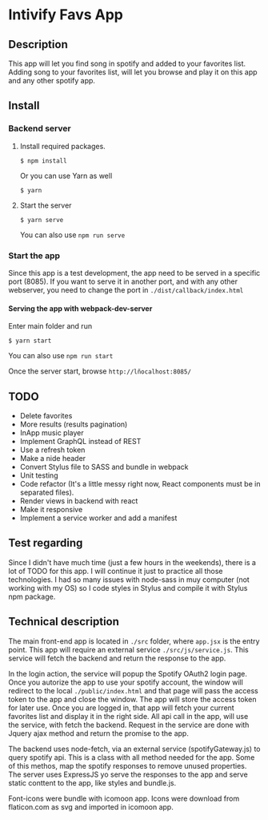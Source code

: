 # Intivify Favs App

## Description

This app will let you find song in spotify and added to your favorites list. Adding song to your favorites list, will let you browse and play it on this app and any other spotify app.

## Install

### Backend server

1. Install required packages.
    ```
    $ npm install
    ```
    Or you can use Yarn as well
    ```
    $ yarn
    ```
    
2. Start the server
    ```
    $ yarn serve
    ```
    You can also use ```npm run serve```
    
### Start the app
Since this app is a test development, the app need to be served in a specific port (8085). If you want to serve it in another port, and with any other webserver, you need to change the port in ``` ./dist/callback/index.html ```

#### Serving the app with webpack-dev-server

Enter main folder and run
```
$ yarn start
```
You can also use ```npm run start```

Once the server start,  browse ```http://lñocalhost:8085/```

## TODO
- Delete favorites
- More results (results pagination)
- InApp music player
- Implement GraphQL instead of REST
- Use a refresh token
- Make a nide header
- Convert Stylus file to SASS and bundle in webpack
- Unit testing
- Code refactor (It's a little messy right now, React components must be in separated files).
- Render views in backend with react
- Make it responsive
- Implement a service worker and add a manifest

## Test regarding
Since I didn't have much time (just a few hours in the weekends), there is a lot of TODO for this app. I will continue it just to practice all those technologies.
I had so many issues with node-sass in muy computer (not working with my OS) so I code styles in Stylus and compile it with Stylus npm package.

## Technical description
The main front-end app is located in ```./src``` folder, where ```app.jsx``` is the entry point.
This app will require an external service ```./src/js/service.js```. This service will fetch the backend and return the response to the app.

In the login action, the service will popup the Spotify OAuth2 login page. Once you autorize the app to use your spotify account, the window will redirect to the local ```./public/index.html``` and that page will pass the access token to the app  and close the window. The app will store the access token for later use.
Once you are logged in, that app will fetch your current favorites list and display it in the right side. All api call in the app, will use the service, with fetch the backend. 
Request in the service are done with Jquery ajax method and return the promise to the app.

The backend uses node-fetch, via an external service (spotifyGateway.js) to query spotify api. This is a class with all method needed for the app. Some of this methos, map the spotify responses to remove unused properties.
The server uses ExpressJS yo serve the responses to the app and serve static conttent to the app, like styles and bundle.js.

Font-icons were bundle with icomoon app. Icons were download from flaticon.com as svg and imported in icomoon app.

